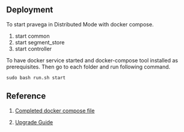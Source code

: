 ## Deployment
To start pravega in Distributed Mode with docker compose.

1. start common
2. start segment_store
3. start controller

To have docker service started and docker-compose tool installed as prerequisites. Then go to each folder and run following command.

```
sudo bash run.sh start
```

## Reference
1. [Completed docker compose file](https://github.com/pravega/pravega/blob/master/docker/compose/docker-compose.yml)

2. [Upgrade Guide](https://github.com/pravega/pravega-operator/blob/master/doc/upgrade-cluster.md#upgrade-guide)
